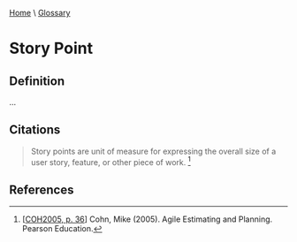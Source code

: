 [Home](../../index.html) \ [Glossary](glossary.html)

# Story Point

## Definition

...  

## Citations

> Story points are unit of measure for expressing the overall size of a user story, feature, or other piece of work. [^1]  

## References

[^1]: [[COH2005, p. 36](../references/books/Agile-Estimating-and-Planning.html)] Cohn, Mike (2005). Agile Estimating and Planning. Pearson Education.  